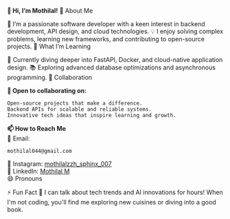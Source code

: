 <b>👋 Hi, I’m Mothilal!</b>
👀 About Me

🔭 I’m a passionate software developer with a keen interest in backend development, API design, and cloud technologies.
💡 I enjoy solving complex problems, learning new frameworks, and contributing to open-source projects.
🌱 What I’m Learning

🚀 Currently diving deeper into FastAPI, Docker, and cloud-native application design.
📚 Exploring advanced database optimizations and asynchronous programming.
💞️ Collaboration

<b>🤝 Open to collaborating on:</b>

    Open-source projects that make a difference.
    Backend APIs for scalable and reliable systems.
    Innovative tech ideas that inspire learning and growth.

<b>📫 How to Reach Me </b><br>
📩 Email:
```
mothilal044@gmail.com
```
   📸 Instagram: [mothilalzzh_sphinx_007](https://www.instagram.com/mothilalzzh_sphinx_007?igsh=MXBydThxaWUyYzI2NQ==) <br>
   💼 LinkedIn: [Mothilal M](https://www.linkedin.com/in/mothilal-m-04803a227) <br>
   😄 Pronouns <br>

⚡ Fun Fact
💬 I can talk about tech trends and AI innovations for hours! When I'm not coding, you'll find me exploring new cuisines or diving into a good book.
